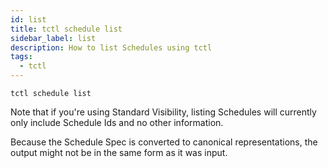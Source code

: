 ```yaml
---
id: list
title: tctl schedule list
sidebar_label: list
description: How to list Schedules using tctl
tags:
  - tctl
---
```


```shell
tctl schedule list
```

Note that if you're using Standard Visibility, listing Schedules will currently only include Schedule Ids and no other information.

Because the Schedule Spec is converted to canonical representations, the output might not be in the same form as it was input.
